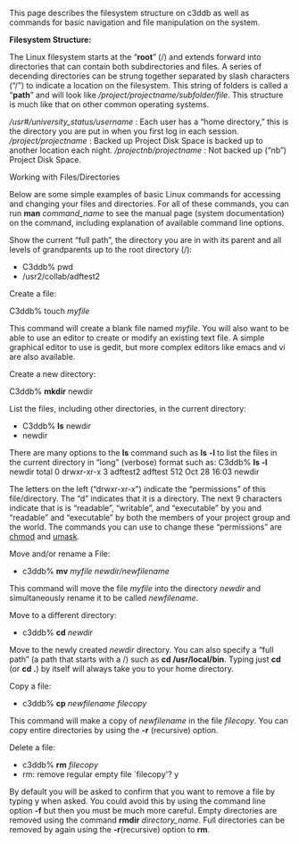 This page describes the filesystem structure on c3ddb as well as commands for basic navigation and file manipulation on the system. 

**Filesystem Structure:**

The Linux filesystem starts at the “**root**” (/) and extends forward into directories that can contain both subdirectories and files. A series of decending directories can be strung together separated by slash characters (“/”) to indicate a location on the filesystem. This string of folders is called a “**path**” and will look like _/project/projectname/subfolder/file._  This structure is much like that on other common operating systems. 

_/usr#/university_status/username_ : Each user has a “home directory,” this is the directory you are put in when you first log in each session.
_/project/projectname_ : Backed up Project Disk Space is backed up to another location each night.
_/projectnb/projectname_ : Not backed up (“nb”) Project Disk Space.

Working with Files/Directories

Below are some simple examples of basic Linux commands for accessing and changing your files and directories. For all of these commands, you can run **man** _command_name_ to see the manual page (system documentation) on the command, including explanation of available command line options.

Show the current “full path”, the directory you are in with its parent and all levels of grandparents up to the root directory (/):

* C3ddb% pwd
* /usr2/collab/adftest2

Create a file:

C3ddb% touch _myfile_

This command will create a blank file named _myfile_. You will also want to be able to use an editor to create or modify an existing text file. A simple graphical editor to use is gedit, but more complex editors like emacs and vi are also available.

Create a new directory:

C3ddb% **mkdir** newdir

List the files, including other directories, in the current directory:

* C3ddb% **ls** newdir
* newdir

There are many options to the **ls** command such as **ls** **-l** to list the files in the current directory in “long” (verbose) format such as:
C3ddb% **ls -l** newdir
total 0
drwxr-xr-x 3 adftest2 adftest 512 Oct 28 16:03 newdir

The letters on the left (“drwxr-xr-x”) indicate the “permissions” of this file/directory. The “d” indicates that it is a directory. The next 9 characters indicate that is is “readable”, “writable”, and “executable” by you and “readable” and “executable” by both the members of your project group and the world. The commands you can use to change these “permissions” are [chmod](https://weblogin.bu.edu//web@login3?jsv=1.5p&br=un&fl=0) and [umask](https://weblogin.bu.edu//web@login3?jsv=1.5p&br=un&fl=0).

Move and/or rename a File:

* c3ddb% **mv** _myfile newdir/newfilename_

This command will move the file _myfile_ into the directory _newdir_ and simultaneously rename it to be called _newfilename_.

Move to a different directory:

* c3ddb% **cd** _newdir_

Move to the newly created _newdir_ directory. You can also specify a “full path” (a path that starts with a /) such as **cd /usr/local/bin**. Typing just **cd** (or **cd .**) by itself will always take you to your home directory.

Copy a file:

* c3ddb% **cp** _newfilename filecopy_

This command will make a copy of _newfilename_ in the file _filecopy_. You can copy entire directories by using the **-r** (recursive) option.

Delete a file:

* c3ddb% **rm** _filecopy_
* rm: remove regular empty file `filecopy'? y

By default you will be asked to confirm that you want to remove a file by typing y when asked. You could avoid this by using the command line option **-f** but then you must be much more careful. Empty directories are removed using the command **rmdir** _directory_name_. Full directories can be removed by again using the **-r**(recursive) option to **rm**.